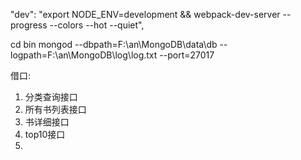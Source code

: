 "dev": "export NODE_ENV=development && webpack-dev-server --progress --colors --hot --quiet",

cd bin
mongod --dbpath=F:\an\MongoDB\data\db --logpath=F:\an\MongoDB\log\log.txt --port=27017


借口:
1. 分类查询接口
2. 所有书列表接口
3. 书详细接口
4. top10接口
5.